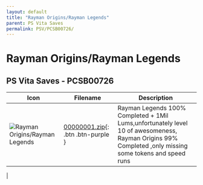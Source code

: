 ```yaml
---
layout: default
title: "Rayman Origins/Rayman Legends"
parent: PS Vita Saves
permalink: PSV/PCSB00726/
---
```

# Rayman Origins/Rayman Legends

## PS Vita Saves - PCSB00726

| Icon | Filename | Description |
|------|----------|-------------|
| ![Rayman Origins/Rayman Legends](https://github.com/bucanero/apollo-vita/raw/main/sce_sys/icon0.png) | [00000001.zip](00000001.zip){: .btn .btn-purple } | Rayman Legends 100% Completed + 1Mil Lums,unfortunately level 10 of awesomeness, Rayman Origins 99% Completed ,only missing some tokens and speed runs |
